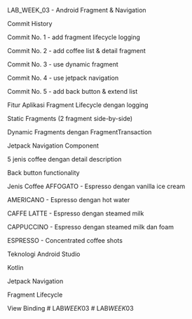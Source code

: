 LAB_WEEK_03 - Android Fragment & Navigation


Commit History

Commit No. 1 - add fragment lifecycle logging

Commit No. 2 - add coffee list & detail fragment

Commit No. 3 - use dynamic fragment

Commit No. 4 - use jetpack navigation

Commit No. 5 - add back button & extend list

Fitur Aplikasi
Fragment Lifecycle dengan logging

Static Fragments (2 fragment side-by-side)

Dynamic Fragments dengan FragmentTransaction

Jetpack Navigation Component

5 jenis coffee dengan detail description

Back button functionality

Jenis Coffee
AFFOGATO - Espresso dengan vanilla ice cream

AMERICANO - Espresso dengan hot water

CAFFE LATTE - Espresso dengan steamed milk

CAPPUCCINO - Espresso dengan steamed milk dan foam

ESPRESSO - Concentrated coffee shots

Teknologi
Android Studio

Kotlin

Jetpack Navigation

Fragment Lifecycle

View Binding
#   L A B _ W E E K _ 0 3  
 #   L A B _ W E E K _ 0 3  
 